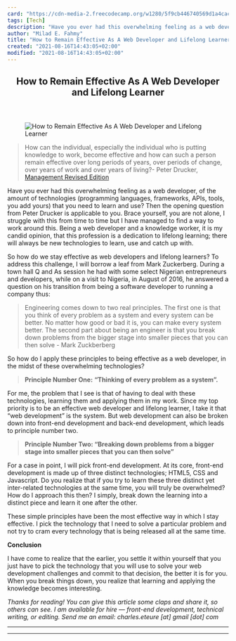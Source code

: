 ```yaml
---
card: "https://cdn-media-2.freecodecamp.org/w1280/5f9cb446740569d1a4cacea4.jpg"
tags: [Tech]
description: "Have you ever had this overwhelming feeling as a web develope"
author: "Milad E. Fahmy"
title: "How to Remain Effective As A Web Developer and Lifelong Learner"
created: "2021-08-16T14:43:05+02:00"
modified: "2021-08-16T14:43:05+02:00"
---
```

<div class="site-wrapper">
<main id="site-main" class="site-main outer">
<div class="inner">
<article class="post-full post tag-tech tag-technology tag-self-improvement tag-life-lessons tag-startup ">
<header class="post-full-header">
<h1 class="post-full-title">How to Remain Effective As A Web Developer and Lifelong Learner</h1>
</header>
<figure class="post-full-image">
<picture>
<source media="(max-width: 700px)" sizes="1px" srcset="data:image/gif;base64,R0lGODlhAQABAIAAAAAAAP///yH5BAEAAAAALAAAAAABAAEAAAIBRAA7 1w">
<source media="(min-width: 701px)" sizes="(max-width: 800px) 400px,
(max-width: 1170px) 700px,
1400px" srcset="https://cdn-media-2.freecodecamp.org/w1280/5f9cb446740569d1a4cacea4.jpg 300w,
https://cdn-media-2.freecodecamp.org/w1280/5f9cb446740569d1a4cacea4.jpg 600w,
https://cdn-media-2.freecodecamp.org/w1280/5f9cb446740569d1a4cacea4.jpg 1000w,
https://cdn-media-2.freecodecamp.org/w1280/5f9cb446740569d1a4cacea4.jpg 2000w">
<img onerror="this.style.display='none'" src="https://cdn-media-2.freecodecamp.org/w1280/5f9cb446740569d1a4cacea4.jpg" alt="How to Remain Effective As A Web Developer and Lifelong Learner">
</picture>
</figure>
<section class="post-full-content">
<div class="post-content">
<blockquote>How can the individual, especially the individual who is putting knowledge to work, become effective and how can such a person remain effective over long periods of years, over periods of change, over years of work and over years of living?- Peter Drucker, <a href="https://www.amazon.com/Management-Rev-Ed-Peter-Drucker/dp/0061252662" rel="noopener">Management Revised Edition</a></blockquote><p>Have you ever had this overwhelming feeling as a web developer, of the amount of technologies (programming languages, frameworks, APIs, tools, you add yours) that you need to learn and use? Then the opening question from Peter Drucker is applicable to you. Brace yourself, you are not alone, I struggle with this from time to time but I have managed to find a way to work around this. Being a web developer and a knowledge worker, it is my candid opinion, that this profession is a dedication to lifelong learning; there will always be new technologies to learn, use and catch up with.</p><p>So how do we stay effective as web developers and lifelong learners? To address this challenge, I will borrow a leaf from Mark Zuckerberg. During a town hall Q and As session he had with some select Nigerian entrepreneurs and developers, while on a visit to Nigeria, in August of 2016, he answered a question on his transition from being a software developer to running a company thus:</p><blockquote>Engineering comes down to two real principles. The first one is that you think of every problem as a system and every system can be better. No matter how good or bad it is, you can make every system better. The second part about being an engineer is that you break down problems from the bigger stage into smaller pieces that you can then solve - Mark Zuckberberg</blockquote><p>So how do I apply these principles to being effective as a web developer, in the midst of these overwhelming technologies?</p><blockquote><strong>Principle Number One:</strong> <strong>“Thinking of every problem as a system”.</strong></blockquote><p>For me, the problem that I see is that of having to deal with these technologies, learning them and applying them in my work. Since my top priority is to be an effective web developer and lifelong learner, I take it that “web development” is the system. But web development can also be broken down into front-end development and back-end development, which leads to principle number two.</p><blockquote><strong>Principle Number Two: “Breaking down problems from a bigger stage into smaller pieces that you can then solve”</strong></blockquote><p>For a case in point, I will pick front-end development. At its core, front-end development is made up of three distinct technologies; HTML5, CSS and Javascript. Do you realize that if you try to learn these three distinct yet inter-related technologies at the same time, you will truly be overwhelmed? How do I approach this then? I simply, break down the learning into a distinct piece and learn it one after the other.</p><p>These simple principles have been the most effective way in which I stay effective. I pick the technology that I need to solve a particular problem and not try to cram every technology that is being released all at the same time.</p><p><strong>Conclusion</strong></p><p>I have come to realize that the earlier, you settle it within yourself that you just have to pick the technology that you will use to solve your web development challenges and commit to that decision, the better it is for you. When you break things down, you realize that learning and applying the knowledge becomes interesting.</p><p><em>Thanks for reading! You can give this article some claps and share it, so others can see. I am available for hire — front-end development, technical writing, or editing. Send me an email: charles.eteure [at] gmail [dot] com</em></p>
</div>
<hr>
<hr>
</section>
</article>
</div>
</main>
</div>
<!-- Google Tag Manager (noscript) -->
<!-- End Google Tag Manager (noscript) -->
